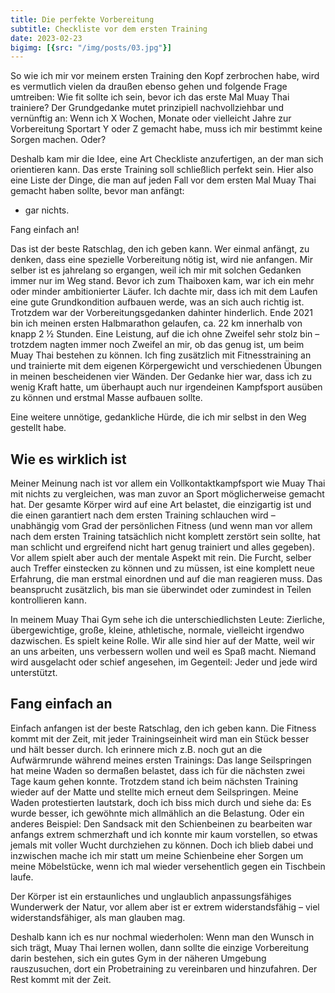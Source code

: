 ```yaml
---
title: Die perfekte Vorbereitung
subtitle: Checkliste vor dem ersten Training
date: 2023-02-23
bigimg: [{src: "/img/posts/03.jpg"}]
---
```


So wie ich mir vor meinem ersten Training den Kopf zerbrochen habe, wird es vermutlich vielen da draußen ebenso gehen und folgende Frage umtreiben: Wie fit sollte ich sein, bevor ich das erste Mal Muay Thai trainiere? Der Grundgedanke mutet prinzipiell nachvollziehbar und vernünftig an: Wenn ich X Wochen, Monate oder vielleicht Jahre zur Vorbereitung Sportart Y oder Z gemacht habe, muss ich mir bestimmt keine Sorgen machen. Oder? 

Deshalb kam mir die Idee, eine Art Checkliste anzufertigen, an der man sich orientieren kann. Das erste Training soll schließlich perfekt sein. Hier also eine Liste der Dinge, die man auf jeden Fall vor dem ersten Mal Muay Thai gemacht haben sollte, bevor man anfängt:

- gar nichts.

Fang einfach an! 

Das ist der beste Ratschlag, den ich geben kann. Wer einmal anfängt, zu denken, dass eine spezielle Vorbereitung nötig ist, wird nie anfangen. Mir selber ist es jahrelang so ergangen, weil ich mir mit solchen Gedanken immer nur im Weg stand. Bevor ich zum Thaiboxen kam, war ich ein mehr oder minder ambitionierter Läufer. Ich dachte mir, dass ich mit dem Laufen eine gute Grundkondition aufbauen werde, was an sich auch richtig ist. Trotzdem war der Vorbereitungsgedanken dahinter hinderlich. 
Ende 2021 bin ich meinen ersten Halbmarathon gelaufen, ca. 22 km innerhalb von knapp 2 ½ Stunden. Eine Leistung, auf die ich ohne Zweifel sehr stolz bin – trotzdem nagten immer noch Zweifel an mir, ob das genug ist, um beim Muay Thai bestehen zu können. Ich fing zusätzlich mit Fitnesstraining an und trainierte mit dem eigenen Körpergewicht und verschiedenen Übungen in meinen bescheidenen vier Wänden. Der Gedanke hier war, dass ich zu wenig Kraft hatte, um überhaupt auch nur irgendeinen Kampfsport ausüben zu können und erstmal Masse aufbauen sollte.

Eine weitere unnötige, gedankliche Hürde, die ich mir selbst in den Weg gestellt habe. 

## Wie es wirklich ist

Meiner Meinung nach ist vor allem ein Vollkontaktkampfsport wie Muay Thai mit nichts zu vergleichen, was man zuvor an Sport möglicherweise gemacht hat. Der gesamte Körper wird auf eine Art belastet, die einzigartig ist und die einen garantiert nach dem ersten Training schlauchen wird – unabhängig vom Grad der persönlichen Fitness (und wenn man vor allem nach dem ersten Training tatsächlich nicht komplett zerstört sein sollte, hat man schlicht und ergreifend nicht hart genug trainiert und alles gegeben). 
Vor allem spielt aber auch der mentale Aspekt mit rein. Die Furcht, selber auch Treffer einstecken zu können und zu müssen, ist eine komplett neue Erfahrung, die man erstmal einordnen und auf die man reagieren muss. Das beansprucht zusätzlich, bis man sie überwindet oder zumindest in Teilen kontrollieren kann. 

In meinem Muay Thai Gym sehe ich die unterschiedlichsten Leute: Zierliche, übergewichtige, große, kleine, athletische, normale, vielleicht irgendwo dazwischen. Es spielt keine Rolle. Wir alle sind hier auf der Matte, weil wir an uns arbeiten, uns verbessern wollen und weil es Spaß macht. Niemand wird ausgelacht oder schief angesehen, im Gegenteil: Jeder und jede wird unterstützt. 

## Fang einfach an

Einfach anfangen ist der beste Ratschlag, den ich geben kann. Die Fitness kommt mit der Zeit, mit jeder Trainingseinheit wird man ein Stück besser und hält besser durch. Ich erinnere mich z.B. noch gut an die Aufwärmrunde während meines ersten Trainings: Das lange Seilspringen hat meine Waden so dermaßen belastet, dass ich für die nächsten zwei Tage kaum gehen konnte. Trotzdem stand ich beim nächsten Training wieder auf der Matte und stellte mich erneut dem Seilspringen. Meine Waden protestierten lautstark, doch ich biss mich durch und siehe da: Es wurde besser, ich gewöhnte mich allmählich an die Belastung. 
Oder ein anderes Beispiel: Den Sandsack mit den Schienbeinen zu bearbeiten war anfangs extrem schmerzhaft und ich konnte mir kaum vorstellen, so etwas jemals mit voller Wucht durchziehen zu können. Doch ich blieb dabei und inzwischen mache ich mir statt um meine Schienbeine eher Sorgen um meine Möbelstücke, wenn ich mal wieder versehentlich gegen ein Tischbein laufe. 

Der Körper ist ein erstaunliches und unglaublich anpassungsfähiges Wunderwerk der Natur, vor allem aber ist er extrem widerstandsfähig – viel widerstandsfähiger, als man glauben mag. 

Deshalb kann ich es nur nochmal wiederholen: Wenn man den Wunsch in sich trägt, Muay Thai lernen wollen, dann sollte die einzige Vorbereitung darin bestehen, sich ein gutes Gym in der näheren Umgebung rauszusuchen, dort ein Probetraining zu vereinbaren und hinzufahren. Der Rest kommt mit der Zeit. 
